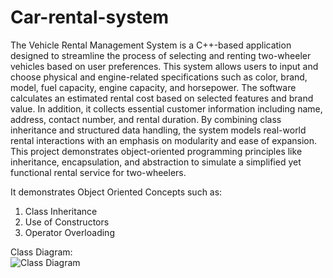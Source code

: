 # Car-rental-system
The Vehicle Rental Management System is a C++-based application designed to streamline the process of selecting and renting two-wheeler vehicles based on user preferences. This system allows users to input and choose physical and engine-related specifications such as color, brand, model, fuel capacity, engine capacity, and horsepower. The software calculates an estimated rental cost based on selected features and brand value. In addition, it collects essential customer information including name, address, contact number, and rental duration. By combining class inheritance and structured data handling, the system models real-world rental interactions with an emphasis on modularity and ease of expansion. This project demonstrates object-oriented programming principles like inheritance, encapsulation, and abstraction to simulate a simplified yet functional rental service for two-wheelers.

It demonstrates Object Oriented Concepts such as:

1. Class Inheritance
2. Use of Constructors
3. Operator Overloading

   
Class Diagram:<br>
![Class Diagram](https://github.com/norac1243/Bike-Rental-System-using-CPP-/blob/main/Bike%20Rental%20System%20with%20C%2B%2B%20-%20Class%20Diagram.png)
